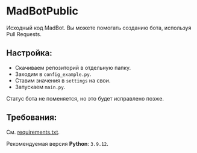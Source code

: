 # MadBotPublic
Исходный код MadBot. Вы можете помогать созданию бота, используя Pull Requests.

## Настройка:
- Скачиваем репозиторий в отдельную папку.
- Заходим в `config_example.py`.
- Ставим значения в `settings` на свои.
- Запускаем `main.py`.

Статус бота не поменяется, но это будет исправлено позже.

## Требования:
См. [requirements.txt](https://github.com/MadCat9958/MadBotPublic/blob/main/requirements.txt).

Рекомендуемая версия **Python**: `3.9.12`.
